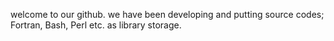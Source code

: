 welcome to our github. we have been developing and putting source codes; Fortran, Bash, Perl etc. as library storage. 
